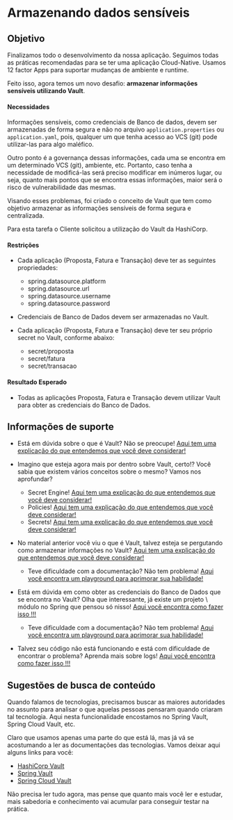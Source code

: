 # Armazenando dados sensíveis 

## Objetivo

Finalizamos todo o desenvolvimento da nossa aplicação. Seguimos todas as práticas recomendadas para se ter uma aplicação 
Cloud-Native. Usamos 12 factor Apps para suportar mudanças de ambiente e runtime.

Feito isso, agora temos um novo desafio: **armazenar informações sensíveis utilizando Vault**.

#### Necessidades

Informações sensíveis, como credenciais de Banco de dados, devem ser armazenadas de forma segura e não no arquivo `application.properties` ou 
`application.yaml`, pois, qualquer um que tenha acesso ao VCS (git) pode utilizar-las para algo maléfico.

Outro ponto é a governança dessas informações, cada uma se encontra em um determinado VCS (git), ambiente, etc. Portanto, caso 
tenha a necessidade de modificá-las será preciso modificar em inúmeros lugar, ou seja, quanto mais pontos que se encontra 
essas informações, maior será o risco de vulnerabilidade das mesmas.

Visando esses problemas, foi criado o conceito de Vault que tem como objetivo armazenar as informações sensíveis de forma 
segura e centralizada.

Para esta tarefa o Cliente solicitou a utilização do Vault da HashiCorp.

#### Restrições

- Cada aplicação (Proposta, Fatura e Transação) deve ter as seguintes propriedades:

    - spring.datasource.platform
    - spring.datasource.url
    - spring.datasource.username
    - spring.datasource.password
    
- Credenciais de Banco de Dados devem ser armazenadas no Vault.

- Cada aplicação (Proposta, Fatura e Transação) deve ter seu próprio secret no Vault, conforme abaixo:

    - secret/proposta
    - secret/fatura
    - secret/transacao

#### Resultado Esperado

- Todas as aplicações Proposta, Fatura e Transação devem utilizar Vault para obter as credenciais do Banco de Dados.

## Informações de suporte

* Está em dúvida sobre o que é Vault? Não se preocupe! [Aqui tem uma explicação do que entendemos que você deve considerar!](https://www.vaultproject.io/docs/what-is-vault)

* Imagino que esteja agora mais por dentro sobre Vault, certo!? Você sabia que existem vários conceitos sobre o mesmo? Vamos nos aprofundar?

    * Secret Engine! [Aqui tem uma explicação do que entendemos que você deve considerar!](https://www.vaultproject.io/docs/secrets)
    * Policies! [Aqui tem uma explicação do que entendemos que você deve considerar!](https://www.vaultproject.io/docs/concepts/policies)
    * Secrets! [Aqui tem uma explicação do que entendemos que você deve considerar!](https://www.vaultproject.io/docs/commands/secrets)

* No material anterior você viu o que é Vault, talvez esteja se pergutando como armazenar informações no Vault? [Aqui tem uma explicação do que entendemos que você deve considerar!](https://learn.hashicorp.com/tutorials/vault/getting-started-first-secret)
 
     * Teve dificuldade com a documentação? Não tem problema! [Aqui você encontra um playground para aprimorar sua habilidade!](../informacao_suporte/spring-vault.md)

* Está em dúvida em como obter as credenciais do Banco de Dados que se encontra no Vault? Olha que interessante, já existe um projeto \ módulo no Spring 
que pensou só nisso! [Aqui você encontra como fazer isso !!!](https://cloud.spring.io/spring-cloud-vault/reference/html/)

    * Teve dificuldade com a documentação? Não tem problema! [Aqui você encontra um playground para aprimorar sua habilidade!](../informacao_procedural/incluindo_keys_vault.md)
    
* Talvez seu código não está funcionando e está com dificuldade de encontrar o problema? Aprenda mais sobre logs! [Aqui você encontra como fazer isso !!!](../informacao_suporte/spring-logging.md)

## Sugestões de busca de conteúdo

Quando falamos de tecnologias, precisamos buscar as maiores autoridades no assunto para analisar o que aquelas pessoas 
pensaram quando criaram tal tecnologia. Aqui nesta funcionalidade encostamos no Spring Vault, Spring Cloud Vault, etc. 

Claro que usamos apenas uma parte do que está lá, mas já vá se acostumando a ler as documentações das tecnologias. 
Vamos deixar aqui alguns links para você:

* [HashiCorp Vault](https://www.vaultproject.io/)
* [Spring Vault](https://spring.io/projects/spring-vault)
* [Spring Cloud Vault](https://cloud.spring.io/spring-cloud-vault/)

Não precisa ler tudo agora, mas pense que quanto mais você ler e estudar, mais sabedoria e conhecimento vai acumular para conseguir testar na prática.